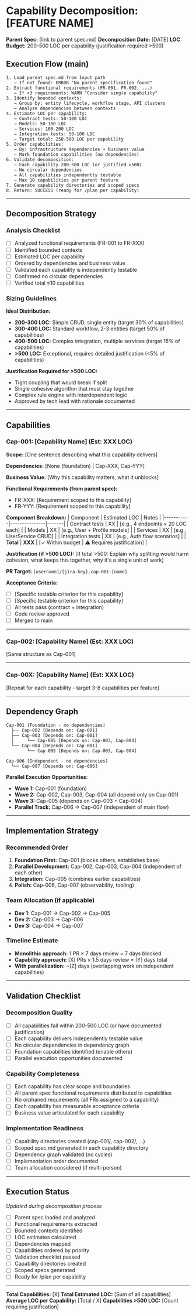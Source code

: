 # Capability Decomposition: [FEATURE NAME]

**Parent Spec:** [link to parent spec.md]
**Decomposition Date:** [DATE]
**LOC Budget:** 200-500 LOC per capability (justification required >500)

## Execution Flow (main)
```
1. Load parent spec.md from Input path
   → If not found: ERROR "No parent specification found"
2. Extract functional requirements (FR-001, FR-002, ...)
   → If <3 requirements: WARN "Consider single capability"
3. Identify bounded contexts:
   → Group by: entity lifecycle, workflow stage, API clusters
   → Analyze dependencies between contexts
4. Estimate LOC per capability:
   → Contract tests: 50-100 LOC
   → Models: 50-100 LOC
   → Services: 100-200 LOC
   → Integration tests: 50-100 LOC
   → Target total: 250-500 LOC per capability
5. Order capabilities:
   → By: infrastructure dependencies + business value
   → Mark foundation capabilities (no dependencies)
6. Validate decomposition:
   → Each capability 200-500 LOC (or justified >500)
   → No circular dependencies
   → All capabilities independently testable
   → Max 10 capabilities per parent feature
7. Generate capability directories and scoped specs
8. Return: SUCCESS (ready for /plan per capability)
```

---

## Decomposition Strategy

### Analysis Checklist
- [ ] Analyzed functional requirements (FR-001 to FR-XXX)
- [ ] Identified bounded contexts
- [ ] Estimated LOC per capability
- [ ] Ordered by dependencies and business value
- [ ] Validated each capability is independently testable
- [ ] Confirmed no circular dependencies
- [ ] Verified total ≤10 capabilities

### Sizing Guidelines

**Ideal Distribution:**
- **200-300 LOC:** Simple CRUD, single entity (target 30% of capabilities)
- **300-400 LOC:** Standard workflow, 2-3 entities (target 50% of capabilities)
- **400-500 LOC:** Complex integration, multiple services (target 15% of capabilities)
- **>500 LOC:** Exceptional, requires detailed justification (<5% of capabilities)

**Justification Required for >500 LOC:**
- Tight coupling that would break if split
- Single cohesive algorithm that must stay together
- Complex rule engine with interdependent logic
- Approved by tech lead with rationale documented

---

## Capabilities

### Cap-001: [Capability Name] (Est: XXX LOC)

**Scope:** [One sentence describing what this capability delivers]

**Dependencies:** [None (foundation) | Cap-XXX, Cap-YYY]

**Business Value:** [Why this capability matters, what it unblocks]

**Functional Requirements (from parent spec):**
- FR-XXX: [Requirement scoped to this capability]
- FR-YYY: [Requirement scoped to this capability]

**Component Breakdown:**
| Component | Estimated LOC | Notes |
|-----------|---------------|-------|
| Contract tests | XX | [e.g., 4 endpoints × 20 LOC each] |
| Models | XX | [e.g., User + Profile models] |
| Services | XX | [e.g., UserService CRUD] |
| Integration tests | XX | [e.g., Auth flow scenarios] |
| **Total** | **XXX** | [✓ Within budget | ⚠️ Requires justification] |

**Justification (if >500 LOC):**
[If total >500: Explain why splitting would harm cohesion, what keeps this together, why it's a single unit of work]

**PR Target:** `[username]/[jira-key].cap-001-[name]`

**Acceptance Criteria:**
- [ ] [Specific testable criterion for this capability]
- [ ] [Specific testable criterion for this capability]
- [ ] All tests pass (contract + integration)
- [ ] Code review approved
- [ ] Merged to main

---

### Cap-002: [Capability Name] (Est: XXX LOC)

[Same structure as Cap-001]

---

### Cap-00X: [Capability Name] (Est: XXX LOC)

[Repeat for each capability - target 3-8 capabilities per feature]

---

## Dependency Graph

```
Cap-001 [Foundation - no dependencies]
  ├── Cap-002 [Depends on: Cap-001]
  ├── Cap-003 [Depends on: Cap-001]
  │     └── Cap-005 [Depends on: Cap-003, Cap-004]
  └── Cap-004 [Depends on: Cap-001]
        └── Cap-005 [Depends on: Cap-003, Cap-004]

Cap-006 [Independent - no dependencies]
  └── Cap-007 [Depends on: Cap-006]
```

**Parallel Execution Opportunities:**
- **Wave 1:** Cap-001 (foundation)
- **Wave 2:** Cap-002, Cap-003, Cap-004 (all depend only on Cap-001)
- **Wave 3:** Cap-005 (depends on Cap-003 + Cap-004)
- **Parallel Track:** Cap-006 → Cap-007 (independent of main flow)

---

## Implementation Strategy

### Recommended Order

1. **Foundation First:** Cap-001 (blocks others, establishes base)
2. **Parallel Development:** Cap-002, Cap-003, Cap-004 (independent of each other)
3. **Integration:** Cap-005 (combines earlier capabilities)
4. **Polish:** Cap-006, Cap-007 (observability, tooling)

### Team Allocation (if applicable)

- **Dev 1:** Cap-001 → Cap-002 → Cap-005
- **Dev 2:** Cap-003 → Cap-006
- **Dev 3:** Cap-004 → Cap-007

### Timeline Estimate

- **Monolithic approach:** 1 PR × 7 days review = 7 days blocked
- **Capability approach:** [X] PRs × 1.5 days review = [Y] days total
- **With parallelization:** ~[Z] days (overlapping work on independent capabilities)

---

## Validation Checklist

### Decomposition Quality
- [ ] All capabilities fall within 200-500 LOC (or have documented justification)
- [ ] Each capability delivers independently testable value
- [ ] No circular dependencies in dependency graph
- [ ] Foundation capabilities identified (enable others)
- [ ] Parallel execution opportunities documented

### Capability Completeness
- [ ] Each capability has clear scope and boundaries
- [ ] All parent spec functional requirements distributed to capabilities
- [ ] No orphaned requirements (all FRs assigned to a capability)
- [ ] Each capability has measurable acceptance criteria
- [ ] Business value articulated for each capability

### Implementation Readiness
- [ ] Capability directories created (cap-001/, cap-002/, ...)
- [ ] Scoped spec.md generated in each capability directory
- [ ] Dependency graph validated (no cycles)
- [ ] Implementation order documented
- [ ] Team allocation considered (if multi-person)

---

## Execution Status

*Updated during decomposition process*

- [ ] Parent spec loaded and analyzed
- [ ] Functional requirements extracted
- [ ] Bounded contexts identified
- [ ] LOC estimates calculated
- [ ] Dependencies mapped
- [ ] Capabilities ordered by priority
- [ ] Validation checklist passed
- [ ] Capability directories created
- [ ] Scoped specs generated
- [ ] Ready for /plan per capability

---

**Total Capabilities:** [X]
**Total Estimated LOC:** [Sum of all capabilities]
**Average LOC per Capability:** [Total / X]
**Capabilities >500 LOC:** [Count requiring justification]
